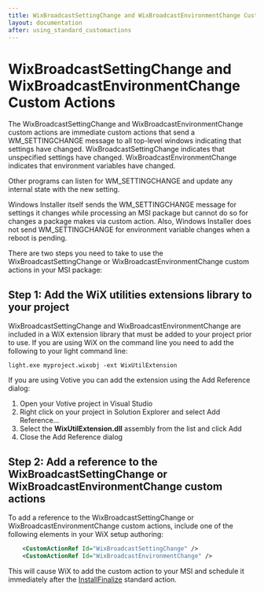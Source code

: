 ```yaml
---
title: WixBroadcastSettingChange and WixBroadcastEnvironmentChange Custom Actions
layout: documentation
after: using_standard_customactions
---
```


# WixBroadcastSettingChange and WixBroadcastEnvironmentChange Custom Actions

The WixBroadcastSettingChange and WixBroadcastEnvironmentChange custom actions are immediate custom actions that send a WM\_SETTINGCHANGE message to all top-level windows indicating that settings have changed. WixBroadcastSettingChange indicates that unspecified settings have changed. WixBroadcastEnvironmentChange indicates that environment variables have changed.

Other programs can listen for WM\_SETTINGCHANGE and update any internal state with the new setting.

Windows Installer itself sends the WM\_SETTINGCHANGE message for settings it changes while processing an MSI package but cannot do so for changes a package makes via custom action. Also, Windows Installer does not send WM\_SETTINGCHANGE for environment variable changes when a reboot is pending.

There are two steps you need to take to use the WixBroadcastSettingChange or WixBroadcastEnvironmentChange custom actions in your MSI package:

## Step 1: Add the WiX utilities extensions library to your project

WixBroadcastSettingChange and WixBroadcastEnvironmentChange are included in a WiX extension library that must be added to your project prior to use. If you are using WiX on the command line you need to add the following to your light command line:

`light.exe myproject.wixobj -ext WixUtilExtension`

If you are using Votive you can add the extension using the Add Reference dialog:

1. Open your Votive project in Visual Studio
1. Right click on your project in Solution Explorer and select Add Reference...
1. Select the **WixUtilExtension.dll** assembly from the list and click Add
1. Close the Add Reference dialog

## Step 2: Add a reference to the WixBroadcastSettingChange or WixBroadcastEnvironmentChange custom actions

To add a reference to the WixBroadcastSettingChange or WixBroadcastEnvironmentChange custom actions, include one of the following elements in your WiX setup authoring:

```xml
    <CustomActionRef Id="WixBroadcastSettingChange" />
    <CustomActionRef Id="WixBroadcastEnvironmentChange" />
```

This will cause WiX to add the custom action to your MSI and schedule it immediately after the <a href="http://msdn.microsoft.com/library/aa369505.aspx" target="_blank">InstallFinalize</a> standard action.
